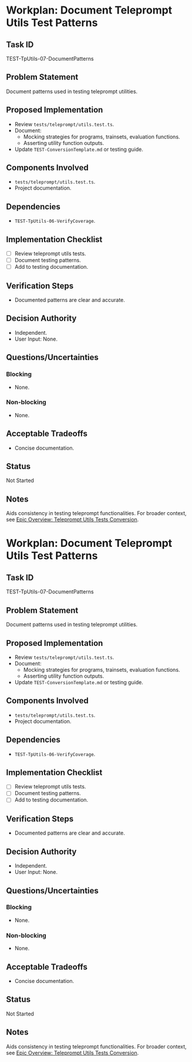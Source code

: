 # Workplan: Document Teleprompt Utils Test Patterns

## Task ID
TEST-TpUtils-07-DocumentPatterns

## Problem Statement
Document patterns used in testing teleprompt utilities.

## Proposed Implementation
- Review `tests/teleprompt/utils.test.ts`.
- Document:
    - Mocking strategies for programs, trainsets, evaluation functions.
    - Asserting utility function outputs.
- Update `TEST-ConversionTemplate.md` or testing guide.

## Components Involved
- `tests/teleprompt/utils.test.ts`.
- Project documentation.

## Dependencies
- `TEST-TpUtils-06-VerifyCoverage`.

## Implementation Checklist
- [ ] Review teleprompt utils tests.
- [ ] Document testing patterns.
- [ ] Add to testing documentation.

## Verification Steps
- Documented patterns are clear and accurate.

## Decision Authority
- Independent.
- User Input: None.

## Questions/Uncertainties
### Blocking
- None.
### Non-blocking
- None.

## Acceptable Tradeoffs
- Concise documentation.

## Status
Not Started

## Notes
Aids consistency in testing teleprompt functionalities.
For broader context, see [Epic Overview: Teleprompt Utils Tests Conversion](../../docs/planning/workplans/TEST-TelepromptUtilsTests.md).
# Workplan: Document Teleprompt Utils Test Patterns

## Task ID
TEST-TpUtils-07-DocumentPatterns

## Problem Statement
Document patterns used in testing teleprompt utilities.

## Proposed Implementation
- Review `tests/teleprompt/utils.test.ts`.
- Document:
    - Mocking strategies for programs, trainsets, evaluation functions.
    - Asserting utility function outputs.
- Update `TEST-ConversionTemplate.md` or testing guide.

## Components Involved
- `tests/teleprompt/utils.test.ts`.
- Project documentation.

## Dependencies
- `TEST-TpUtils-06-VerifyCoverage`.

## Implementation Checklist
- [ ] Review teleprompt utils tests.
- [ ] Document testing patterns.
- [ ] Add to testing documentation.

## Verification Steps
- Documented patterns are clear and accurate.

## Decision Authority
- Independent.
- User Input: None.

## Questions/Uncertainties
### Blocking
- None.
### Non-blocking
- None.

## Acceptable Tradeoffs
- Concise documentation.

## Status
Not Started

## Notes
Aids consistency in testing teleprompt functionalities.
For broader context, see [Epic Overview: Teleprompt Utils Tests Conversion](../../docs/planning/workplans/TEST-TelepromptUtilsTests.md).